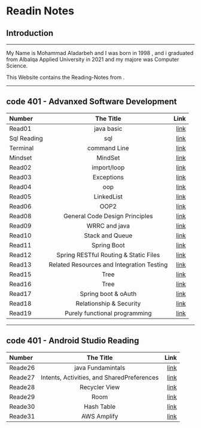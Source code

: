 # Readin Notes
## Introduction  
___  
My Name is Mohammad Aladarbeh and I was born in 1998 , and i graduated from Albalqa Applied University in 2021 and my majore was Computer Science.  

This Website contains the Reading-Notes from .  
___
## code 401 - Advanxed Software Development  
    
| Number        | The Title   | Link                     |
| :---------- | :--------:  |       ----------:        |
| Read01      | java basic  |  [link](Read01.md)       |
| Sql Reading | sql         |  [link](sql/sql.md)      |
| Terminal    | command Line|  [link](Terminal.md)     |
| Mindset     | MindSet     |  [link](Mindset.md)      |
| Read02      | import/loop |  [link](Read02.md)       |
| Read03      | Exceptions  |  [link](Read03.md)       |
| Read04      | oop         |  [link](Read04.md)       |
| Read05      | LinkedList  |  [link](Read05.md)       |
| Read06      | OOP2        |  [link](Read06.md)       |
| Read08      | General Code Design Principles|  [link](Read08.md)|
| Read09      | WRRC and java|  [link](Read09.md)      |
| Read10      | Stack and Queue|  [link](Read10.md)    |
| Read11      | Spring Boot|  [link](Read11.md)        |
| Read12      | Spring RESTful Routing & Static Files  |  [link](Read12.md)        |
| Read13      | Related Resources and Integration Testing|  [link](Read13.md)        |
| Read15      | Tree|  [link](Read15.md)        |
| Read16     | Tree|  [link](Read16.md)        |
| Read17      | Spring boot & oAuth|  [link](Read17.md)        |
| Read18      | Relationship & Security|  [link](Read18.md)        |
| Read19      | Purely functional programming|  [link](Read19.md)        |

___

## code 401 - Android Studio Reading

| Number      | The Title   | Link                     |
| :---------- | :--------:  |       ----------:        |
| Reade26      | java Fundamintals  |  [link](Read26.md)|
| Reade27      | Intents, Activities, and SharedPreferences  |  [link](Read27.md)|
| Reade28      | Recycler View |  [link](Read28.md)|
| Reade29      | Room |  [link](Read29.md)|
| Reade30      | Hash Table |  [link](Read30.md)|
| Reade31      | AWS Amplify |  [link](Read31.md)|

